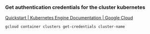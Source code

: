 ###  Get authentication credentials for the cluster kubernetes

[Quickstart | Kubernetes Engine Documentation | Google Cloud](https://cloud.google.com/kubernetes-engine/docs/quickstart)




```shell
gcloud container clusters get-credentials cluster-name

```

